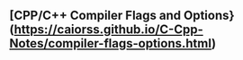 ## [CPP/C++ Compiler Flags and Options}(https://caiorss.github.io/C-Cpp-Notes/compiler-flags-options.html)


